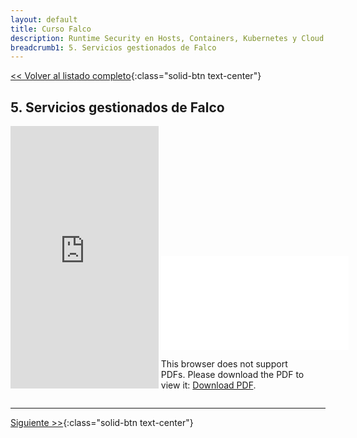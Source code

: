 ```yaml
---
layout: default
title: Curso Falco
description: Runtime Security en Hosts, Containers, Kubernetes y Cloud con Falco
breadcrumb1: 5. Servicios gestionados de Falco
---
```

[<< Volver al listado completo](../){:class="solid-btn text-center"}

## 5. Servicios gestionados de Falco

<div style="display:inline-block; width:47%;"
     class="embed-responsive embed-responsive-4by3">
    <iframe width="100%" height="420" src="https://www.youtube.com/embed/G-0XJmrVA6U" title="YouTube video player" frameborder="0" allow="accelerometer; autoplay; clipboard-write; encrypted-media; gyroscope; picture-in-picture" allowfullscreen></iframe>
</div>
<div style="display:inline-block; width:47%;"
     class="embed-responsive embed-responsive-4by3">
    <object data="./5.pdf" type="application/pdf" width="520px" height="420px" style="">
        <embed src="./5.pdf">
            <p>This browser does not support PDFs. Please download the PDF to view it: <a href="./5.pdf">Download PDF</a>.</p>
        </embed>
    </object>
</div>

---
[Siguiente >>](6.1.md){:class="solid-btn text-center"}
